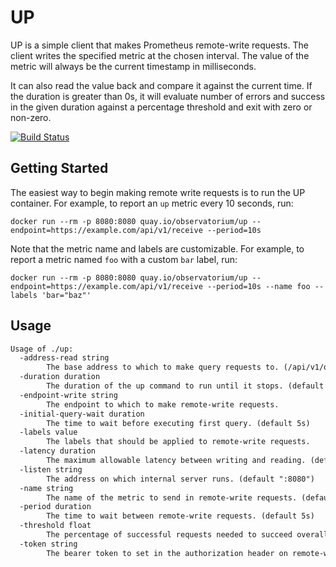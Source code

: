 # UP

UP is a simple client that makes Prometheus remote-write requests.
The client writes the specified metric at the chosen interval.
The value of the metric will always be the current timestamp in milliseconds.

It can also read the value back and compare it against the current time.
If the duration is greater than 0s, it will evaluate number of errors and success
in the given duration against a percentage threshold and exit with zero or non-zero.

[![Build Status](https://cloud.drone.io/api/badges/observatorium/up/status.svg)](https://cloud.drone.io/observatorium/up)

## Getting Started

The easiest way to begin making remote write requests is to run the UP container.
For example, to report an `up` metric every 10 seconds, run:

```shell
docker run --rm -p 8080:8080 quay.io/observatorium/up --endpoint=https://example.com/api/v1/receive --period=10s
```

Note that the metric name and labels are customizable.
For example, to report a metric named `foo` with a custom `bar` label, run:

```shell
docker run --rm -p 8080:8080 quay.io/observatorium/up --endpoint=https://example.com/api/v1/receive --period=10s --name foo --labels 'bar="baz"'
```

## Usage

[embedmd]:# (tmp/help.txt)
```txt
Usage of ./up:
  -address-read string
    	The base address to which to make query requests to. (/api/v1/query* will be appended to given address)
  -duration duration
    	The duration of the up command to run until it stops. (default 5m0s)
  -endpoint-write string
    	The endpoint to which to make remote-write requests.
  -initial-query-wait duration
    	The time to wait before executing first query. (default 5s)
  -labels value
    	The labels that should be applied to remote-write requests.
  -latency duration
    	The maximum allowable latency between writing and reading. (default 15s)
  -listen string
    	The address on which internal server runs. (default ":8080")
  -name string
    	The name of the metric to send in remote-write requests. (default "up")
  -period duration
    	The time to wait between remote-write requests. (default 5s)
  -threshold float
    	The percentage of successful requests needed to succeed overall. 0 - 1. (default 0.9)
  -token string
    	The bearer token to set in the authorization header on remote-write requests.
```
